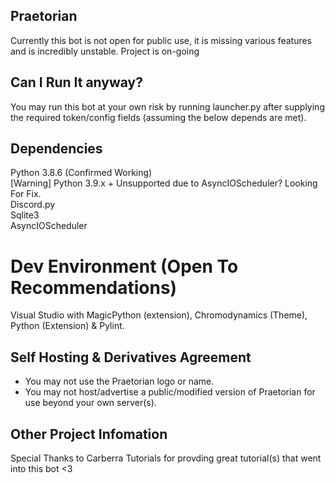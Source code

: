 ## Praetorian
Currently this bot is not open for public use, it is missing various features and is incredibly unstable. Project is on-going
## Can I Run It anyway?
You may run this bot at your own risk by running launcher.py after supplying the required token/config fields (assuming the below depends are met).
## Dependencies
Python 3.8.6 (Confirmed Working)  
[Warning] Python 3.9.x + Unsupported due to AsyncIOScheduler? Looking For Fix.    
Discord.py  
Sqlite3  
AsyncIOScheduler
# Dev Environment (Open To Recommendations) 
Visual Studio with MagicPython (extension), Chromodynamics (Theme), Python (Extension) & Pylint. 
## Self Hosting & Derivatives Agreement
- You may not use the Praetorian logo or name. 
- You may not host/advertise a public/modified version of Praetorian for use beyond your own server(s).
## Other Project Infomation  
Special Thanks to Carberra Tutorials for provding great tutorial(s) that went into this bot <3
